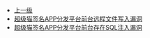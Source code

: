 * [上一级](docs/wy876_poc/)
* [超级猫签名APP分发平台前台远程文件写入漏洞](docs/wy876_poc/%E8%B6%85%E7%BA%A7%E7%8C%AB%E7%AD%BE%E5%90%8DAPP%E5%88%86%E5%8F%91%E5%B9%B3%E5%8F%B0/%E8%B6%85%E7%BA%A7%E7%8C%AB%E7%AD%BE%E5%90%8DAPP%E5%88%86%E5%8F%91%E5%B9%B3%E5%8F%B0%E5%89%8D%E5%8F%B0%E8%BF%9C%E7%A8%8B%E6%96%87%E4%BB%B6%E5%86%99%E5%85%A5%E6%BC%8F%E6%B4%9E.md)
* [超级猫签名APP分发平台前台存在SQL注入漏洞](docs/wy876_poc/%E8%B6%85%E7%BA%A7%E7%8C%AB%E7%AD%BE%E5%90%8DAPP%E5%88%86%E5%8F%91%E5%B9%B3%E5%8F%B0/%E8%B6%85%E7%BA%A7%E7%8C%AB%E7%AD%BE%E5%90%8DAPP%E5%88%86%E5%8F%91%E5%B9%B3%E5%8F%B0%E5%89%8D%E5%8F%B0%E5%AD%98%E5%9C%A8SQL%E6%B3%A8%E5%85%A5%E6%BC%8F%E6%B4%9E.md)
